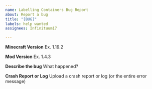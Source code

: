 ```yaml
---
name: Labelling Containers Bug Report
about: Report a bug
title: "[BUG]"
labels: help wanted
assignees: Infinituum17

---
```


**Minecraft Version**
Ex. 1.19.2

**Mod Version**
Ex. 1.4.3

**Describe the bug**
What happened?

**Crash Report or Log**
Upload a crash report or log (or the entire error message)
